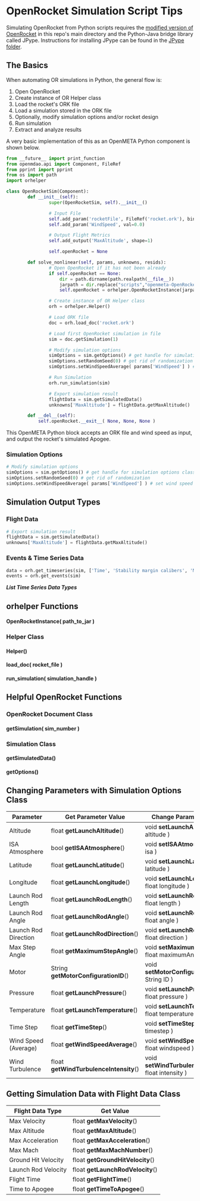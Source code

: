 OpenRocket Simulation Script Tips
===================================
Simulating OpenRocket from Python scripts requires the [modified version of OpenRocket](https://github.com/metamorph-inc/openmeta-rocket/blob/master/openmeta-OpenRocket.jar) in this repo's main directory and the Python-Java bridge library called JPype.
Instructions for installing JPype can be found in the [JPype folder](https://github.com/metamorph-inc/openmeta-rocket/tree/master/JPype).

## The Basics

When automating OR simulations in Python, the general flow is:
1. Open OpenRocket
2. Create instance of OR Helper class
3. Load the rocket's ORK file
4. Load a simulation stored in the ORK file
5. Optionally, modify simulation options and/or rocket design
6. Run simulation
7. Extract and analyze results

A very basic implementation of this as an OpenMETA Python component is shown below. 

```python
from __future__ import print_function
from openmdao.api import Component, FileRef
from pprint import pprint
from os import path
import orhelper

class OpenRocketSim(Component):
        def __init__(self):
                super(OpenRocketSim, self).__init__()

                # Input File
                self.add_param('rocketFile', FileRef('rocket.ork'), binary=True, pass_by_obj=True)
                self.add_param('WindSpeed', val=0.0)

                # Output Flight Metrics
                self.add_output('MaxAltitude', shape=1)

                self.openRocket = None

        def solve_nonlinear(self, params, unknowns, resids):
                # Open OpenRocket if it has not been already
                if self.openRocket == None:
                    dir = path.dirname(path.realpath(__file__))
                    jarpath = dir.replace("scripts","openmeta-OpenRocket.jar")
                    self.openRocket = orhelper.OpenRocketInstance(jarpath)

                # Create instance of OR Helper class
                orh = orhelper.Helper()

                # Load ORK file
                doc = orh.load_doc('rocket.ork')

                # Load first OpenRocket simulation in file
                sim = doc.getSimulation(1)

                # Modify simulation options
                simOptions = sim.getOptions() # get handle for simulation options class
                simOptions.setRandomSeed(0) # get rid of randomization
                simOptions.setWindSpeedAverage( params['WindSpeed'] ) # set wind speed

                # Run Simulation
                orh.run_simulation(sim)

                # Export simulation result
                flightData = sim.getSimulatedData()
                unknowns['MaxAltitude'] = flightData.getMaxAltitude()

        def __del__(self):
            self.openRocket.__exit__( None, None, None )
```

This OpenMETA Python block accepts an ORK file and wind speed as input, and output the rocket's simulated Apogee.

### Simulation Options
```python
# Modify simulation options
simOptions = sim.getOptions() # get handle for simulation options class
simOptions.setRandomSeed(0) # get rid of randomization
simOptions.setWindSpeedAverage( params['WindSpeed'] ) # set wind speed
```
## Simulation Output Types
### Flight Data
```python
# Export simulation result
flightData = sim.getSimulatedData()
unknowns['MaxAltitude'] = flightData.getMaxAltitude()
```
### Events & Time Series Data
```python
data = orh.get_timeseries(sim, ['Time', 'Stability margin calibers', 'Mass'] )
events = orh.get_events(sim)
```
**_List Time Series Data Types_**

## orhelper Functions
#### OpenRocketInstance( path_to_jar )

### Helper Class
#### Helper()
#### load_doc( rocket_file )
#### run_simulation( simulation_handle )

## Helpful OpenRocket Functions

### OpenRocket Document Class
#### getSimulation( sim_number )


### Simulation Class
#### getSimulatedData()
#### getOptions()


## Changing Parameters with Simulation Options Class

| Parameter            | Get Parameter Value                    | Change Parameter Value                                 |
| -------------------- |----------------------------------------| -------------------------------------------------------|
| Altitude             | float **getLaunchAltitude**()          | void **setLaunchAltitude**( float altitude )           |
| ISA Atmosphere       | bool **getISAAtmosphere**()            | void **setISAAtmosphere**( bool isa )                  |
| Latitude             | float **getLaunchLatitude**()          | void **setLaunchLatitude**( float latitude )           |
| Longitude            | float **getLaunchLongitude**()         | void **setLaunchLongitude**( float longitude )         |
| Launch Rod Length    | float **getLaunchRodLength**()         | void **setLaunchRodLength**( float length )            |
| Launch Rod Angle     | float **getLaunchRodAngle**()          | void **setLaunchRodAngle**( float angle )              |
| Launch Rod Direction | float **getLaunchRodDirection**()      | void **setLaunchRodDirection**( float direction )      |
| Max Step Angle       | float **getMaximumStepAngle**()        | void **setMaximumStepAngle**( float maximumAngle )     |
| Motor                | String **getMotorConfigurationID**()   | void **setMotorConfigurationID**( String ID )          |
| Pressure             | float **getLaunchPressure**()          | void **setLaunchPressure**( float pressure )           |
| Temperature          | float **getLaunchTemperature**()       | void **setLaunchTemperature**( float temperature )     |
| Time Step            | float **getTimeStep**()                | void **setTimeStep**( float timestep )                 |
| Wind Speed (Average) | float **getWindSpeedAverage**()        | void **setWindSpeedAverage**( float windspeed )        |
| Wind Turbulence      | float **getWindTurbulenceIntensity**() | void **setWindTurbulenceIntensity**( float intensity ) |


## Getting Simulation Data with Flight Data Class

| Flight Data Type     | Get Value                        |
| -------------------- |----------------------------------|
| Max Velocity         | float **getMaxVelocity**()       |
| Max Altitude         | float **getMaxAltitude**()       |
| Max Acceleration     | float **getMaxAcceleration**()   |
| Max Mach             | float **getMaxMachNumber**()     |
| Ground Hit Velocity  | float **getGroundHitVelocity**() |
| Launch Rod Velocity  | float **getLaunchRodVelocity**() |
| Flight Time          | float **getFlightTime**()        |
| Time to Apogee       | float **getTimeToApogee**()      |

